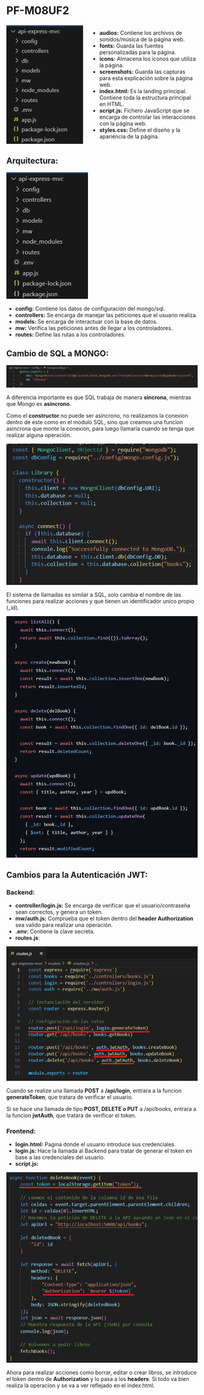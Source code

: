 # PF-M08UF2

<div style="display: flex; align-items: center;">
  <img src="images/arquitectura.png" alt="Estructura" style="max-width: 40%; margin-right: 20px;">
  
  <div>
    <ul>
      <li><strong>audios:</strong> Contiene los archivos de sonidos/música de la página web.</li>
      <li><strong>fonts:</strong> Guarda las fuentes personalizadas para la página.</li>
      <li><strong>icons:</strong> Almacena los iconos que utiliza la página.</li>
      <li><strong>screenshots:</strong> Guarda las capturas para esta explicación sobre la página web.</li>
      <li><strong>index.html:</strong> Es la landing principal. Contiene toda la estructura principal en HTML.</li>
      <li><strong>script.js:</strong> Fichero JavaScript que se encarga de controlar las interacciones con la página web.</li>
      <li><strong>styles.css:</strong> Define el diseño y la apariencia de la página.</li>
    </ul>
  </div>
</div>

## Arquitectura:

![Estructura](images/arquitectura.png)

- **config:** Contiene los datos de configuración del mongo/sql.
- **controllers:** Se encarga de manejar las peticiones que el usuario realiza.
- **models:** Se encarga de interactuar con la base de datos.
- **mw:** Verifica las peticiones antes de llegar a los controladores.
- **routes:** Define las rutas a los controladores.

## Cambio de SQL a MONGO:

![Configuracion Mongo](images/configMongo.png)

A diferencia importante es que SQL trabaja de manera **sincrona**, mientras que Mongo es **asincrono**.

Como el **constructor** no puede ser asincrono, no realizamos la conexion dentro de este como en el modulo SQL, sino que
creamos una funcion asincrona que monte la conexion, para luego llamarla cuando se tenga que realizar alguna operación.

![Configuracion Mongo](images/constructor.png)

El sistema de llamadas es similar a SQL, solo cambia el nombre de las funciones para realizar acciones y que tienen un
identificador unico propio (_id).

![Operaciones Mongo](images/acciones.png)

## Cambios para la Autenticación JWT:
### Backend:
- **controller/login.js:** Se encarga de verificar que el usuario/contraseña sean correctos, y genera un token.
- **mw/auth.js:** Comprueba que el token dentro del **header Authorization** sea valido para realizar una operación.
- **.env:** Contiene la clave secreta.
- **routes.js**:
  
![Cambios routes](images/routes.png)

Cuando se realize una llamada **POST** a **/api/login**, entrara a la funcion **generateToken**, que tratara de verificar el usuario.

Si se hace una llamada de tipo **POST, DELETE o PUT** a /api/books, entrara a la funcion **jwtAuth**, que tratara de verificar el token.

### Frontend:
- **login.html:** Pagina donde el usuario introduce sus credenciales.
- **login.js:** Hace la llamada al Backend para tratar de generar el token en base a las credenciales del usuario.
- **script.js:**

![Cambios script](images/authorization.png)

Ahora para realizar acciones como borrar, editar o crear libros, se introduce el token dentro de **Authorization** y lo pasa a los **headers**.
Si todo va bien realiza la operacion y se va a ver reflejado en el index.html.


